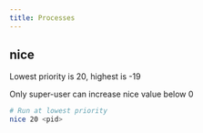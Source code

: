 ```yaml
---
title: Processes
---
```


## nice

Lowest priority is 20, highest is -19

Only super-user can increase nice value below 0

```bash
# Run at lowest priority
nice 20 <pid>
```
